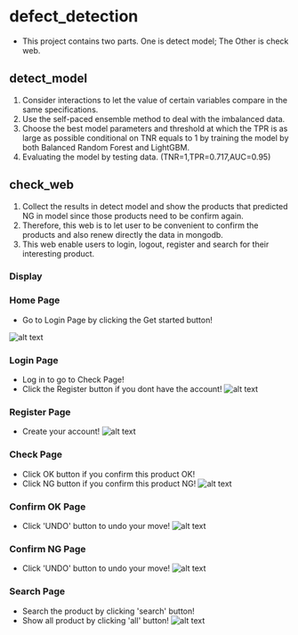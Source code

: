 # defect_detection
* This project contains two parts. One is detect model; The Other is check web.
## detect_model
1. Consider interactions to let the value of certain variables compare in the same specifications.
2. Use the self-paced ensemble method to deal with the imbalanced data.
3. Choose the best model parameters and threshold at which the TPR is as large as possible conditional on TNR equals to 1 by training the model by both Balanced Random Forest and LightGBM.
4. Evaluating the model by testing data. (TNR=1,TPR=0.717,AUC=0.95)

## check_web
1. Collect the results in detect model and show the products that predicted NG in model since those products need to be confirm again.
2. Therefore, this web is to let user to be convenient to confirm the products and also renew directly the data in mongodb.
3. This web enable users to login, logout, register and search for their interesting product.

### Display
### Home Page
* Go to Login Page by clicking the Get started button!

![alt text](https://github.com/jamesdai0717/defect_detection/blob/main/check_web/images/home_page.PNG?raw=true)
### Login Page
* Log in to go to Check Page!
* Click the Register button if you dont have the account!
![alt text](https://github.com/jamesdai0717/defect_detection/blob/main/check_web/images/login_page.png?raw=true)
### Register Page
* Create your account!
![alt text](https://github.com/jamesdai0717/defect_detection/blob/main/check_web/images/register_page.png?raw=true)
### Check Page
* Click OK button if you confirm this product OK!
* Click NG button if you confirm this product NG!
![alt text](https://github.com/jamesdai0717/defect_detection/blob/main/check_web/images/check_page.PNG?raw=true)
### Confirm OK Page
* Click 'UNDO' button to undo your move!
![alt text](https://github.com/jamesdai0717/defect_detection/blob/main/check_web/images/confirmok.png?raw=true)
### Confirm NG Page
* Click 'UNDO' button to undo your move!
![alt text](https://github.com/jamesdai0717/defect_detection/blob/main/check_web/images/logout_page.png?raw=true)
### Search Page
* Search the product by clicking 'search' button!
* Show all product by clicking 'all' button!
![alt text](https://github.com/jamesdai0717/defect_detection/blob/main/check_web/images/search1.png?raw=true)

